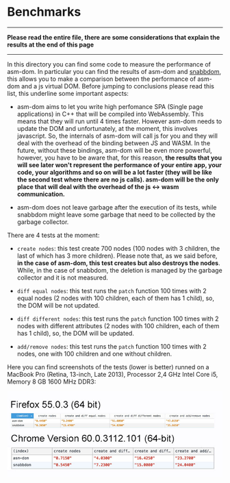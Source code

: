 # Benchmarks

---

**Please read the entire file, there are some considerations that explain the results at the end of this page**

---

In this directory you can find some code to measure the performance of asm-dom. In particular you can find the results of asm-dom and [snabbdom](https://github.com/snabbdom/snabbdom), this allows you to make a comparison between the performance of asm-dom and a js virtual DOM. Before jumping to conclusions please read this list, this underline some important aspects:

- asm-dom aims to let you write high perfomance SPA (Single page applications) in C++ that will be compiled into WebAssembly. This means that they will run until 4 times faster. However asm-dom needs to update the DOM and unfortunately, at the moment, this involves javascript. So, the internals of asm-dom will call js for you and they will deal with the overhead of the binding between JS and WASM. In the future, without these bindings, asm-dom will be even more powerful, however, you have to be aware that, for this reason, **the results that you will see later won't represent the performance of your entire app, your code, your algorithms and so on will be a lot faster (they will be like the second test where there are no js calls). asm-dom will be the only place that will deal with the overhead of the js <-> wasm communication.**

- asm-dom does not leave garbage after the execution of its tests, while snabbdom might leave some garbage that need to be collected by the garbage collector.

There are 4 tests at the moment:

- `create nodes`: this test create 700 nodes (100 nodes with 3 children, the last of which has 3 more children). Please note that, as we said before, **in the case of asm-dom, this test creates but also destroys the nodes**. While, in the case of snabbdom, the deletion is managed by the garbage collector and it is not measured.

- `diff equal nodes`: this test runs the `patch` function 100 times with 2 equal nodes (2 nodes with 100 children, each of them has 1 child), so, the DOM will be not updated.

- `diff different nodes`: this test runs the `patch` function 100 times with 2 nodes with different attributes (2 nodes with 100 children, each of them has 1 child), so, the DOM will be updated.

- `add/remove nodes`: this test runs the `patch` function 100 times with 2 nodes, one with 100 children and one without children.

Here you can find screenshots of the tests (lower is better) runned on a MacBook Pro (Retina, 13-inch, Late 2013), Processor 2,4 GHz Intel Core i5, Memory 8 GB 1600 MHz DDR3:

![Benchmarks](benchmarks.jpg)